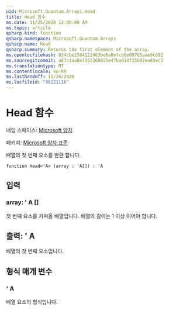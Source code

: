 ```yaml
---
uid: Microsoft.Quantum.Arrays.Head
title: Head 함수
ms.date: 11/25/2020 12:00:00 AM
ms.topic: article
qsharp.kind: function
qsharp.namespace: Microsoft.Quantum.Arrays
qsharp.name: Head
qsharp.summary: Returns the first element of the array.
ms.openlocfilehash: 834cbe2384122463be6a0efcb6e09785aae9c092
ms.sourcegitcommit: a87c1aa8e7453360025e47ba614f25b02ea84ec3
ms.translationtype: MT
ms.contentlocale: ko-KR
ms.lasthandoff: 11/26/2020
ms.locfileid: "96221116"
---
```

# <a name="head-function"></a>Head 함수

네임 스페이스: [Microsoft 양자](xref:Microsoft.Quantum.Arrays)

패키지: [Microsoft 양자 표준](https://nuget.org/packages/Microsoft.Quantum.Standard)


배열의 첫 번째 요소를 반환 합니다.

```qsharp
function Head<'A> (array : 'A[]) : 'A
```


## <a name="input"></a>입력

### <a name="array--a"></a>array: ' A []

첫 번째 요소를 가져올 배열입니다. 배열의 길이는 1 이상 이어야 합니다.



## <a name="output--a"></a>출력: ' A

배열의 첫 번째 요소입니다.

## <a name="type-parameters"></a>형식 매개 변수

### <a name="a"></a>' A

배열 요소의 형식입니다.
